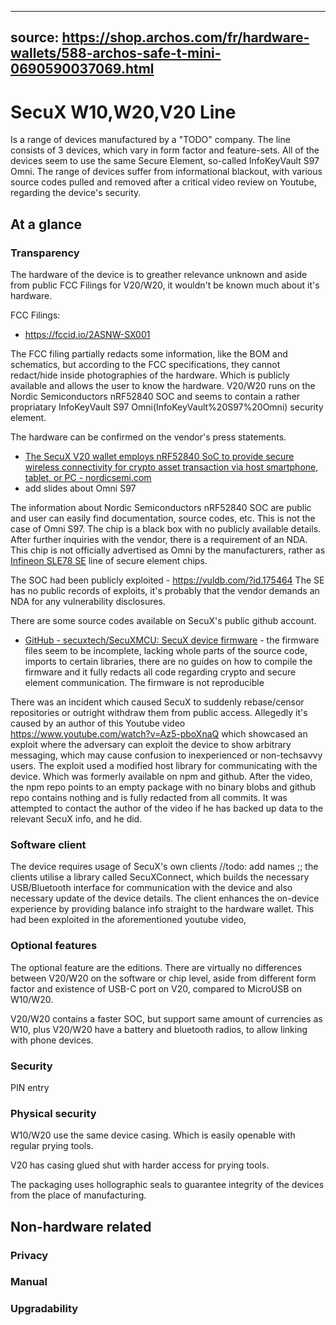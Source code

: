 
---
source: https://shop.archos.com/fr/hardware-wallets/588-archos-safe-t-mini-0690590037069.html
---


# SecuX W10,W20,V20 Line
Is a range of devices manufactured by a "TODO" company. The line consists of 3 devices, which vary in form factor and feature-sets. All of the devices seem to use the same Secure Element, so-called InfoKeyVault S97 Omni. The range of devices suffer from informational blackout, with various source codes pulled and removed after a critical video review on Youtube, regarding the device's security.
## At a glance

### Transparency
The hardware of the device is to greather relevance unknown and aside from public FCC Filings for V20/W20, it wouldn't be known much about it's hardware.

FCC Filings:
- https://fccid.io/2ASNW-SX001

The FCC filing partially redacts some information, like the BOM and schematics, but according to the FCC specifications, they cannot redact/hide inside photographies of the hardware. Which is publicly available and allows the user to know the hardware. V20/W20 runs on the Nordic Semiconductors nRF52840 SOC and seems to contain a rather propriatary InfoKeyVault S97 Omni(InfoKeyVault%20S97%20Omni) security element.

The hardware can be confirmed on the vendor's press statements. 

- [The SecuX V20 wallet employs nRF52840 SoC to provide secure wireless connectivity for crypto asset transaction via host smartphone, tablet, or PC - nordicsemi.com](https://www.nordicsemi.com/News/2019/04/SecuX-V20-wallet-use-nRF52840-to-provide-secure-wireless-connectivity-for-crypto-asset-transaction)
- add slides about Omni S97

The information about Nordic Semiconductors nRF52840 SOC are public and user can easily find documentation, source codes, etc. This is not the case of Omni S97. The chip is a black box with no publicly available details. After further inquiries with the vendor, there is a requirement of an NDA. This chip is not officially advertised as Omni by the manufacturers, rather as [Infineon SLE78 SE](../../../Hardware%20Chips/SE/Infineon%20SLE78%20SE.md) line of secure element chips.  

The SOC had been publicly exploited - https://vuldb.com/?id.175464
The SE has no public records of exploits, it's probably that the vendor demands an NDA for any vulnerability disclosures.

There are some source codes available on SecuX's public github account.
- [GitHub - secuxtech/SecuXMCU: SecuX device firmware](https://github.com/secuxtech/SecuXMCU) - the firmware files seem to be incomplete, lacking whole parts of the source code, imports to certain libraries, there are no guides on how to compile the firmware and it fully redacts all code regarding crypto and secure element communication. The firmware is not reproducible

There was an incident which caused SecuX to suddenly rebase/censor repositories or outright withdraw them from public access. Allegedly it's caused by an author of this Youtube video https://www.youtube.com/watch?v=Az5-pboXnaQ which showcased an exploit where the adversary can exploit the device to show arbitrary messaging, which may cause confusion to inexperienced or non-techsavvy users. The exploit used a modified host library for communicating with the device. Which was formerly available on npm and github. After the video, the npm repo points to an empty package with no binary blobs and github repo contains nothing and is fully redacted from all commits. It was attempted to contact the author of the video if he has backed up data to the relevant SecuX info, and he did.

### Software client
The device requires usage of SecuX's own clients //todo: add names ;; the clients utilise a library called SecuXConnect, which builds the necessary USB/Bluetooth interface for communication with the device and also necessary update of the device details. The client enhances the on-device experience by providing balance info straight to the hardware wallet. This had been exploited in the aforementioned youtube video,  

### Optional features
The optional feature are the editions. There are virtually no differences between V20/W20 on the software or chip level, aside from different form factor and existence of USB-C port on V20, compared to MicroUSB on W10/W20.

V20/W20 contains a faster SOC, but support same amount of currencies as W10, plus V20/W20 have a battery and bluetooth radios, to allow linking with phone devices.

### Security
PIN entry

### Physical security
W10/W20 use the same device casing. Which is easily openable with regular prying tools.

V20 has casing glued shut with harder access for prying tools.

The packaging uses hollographic seals to guarantee integrity of the devices from the place of manufacturing.

## Non-hardware related

### Privacy

### Manual

### Upgradability
